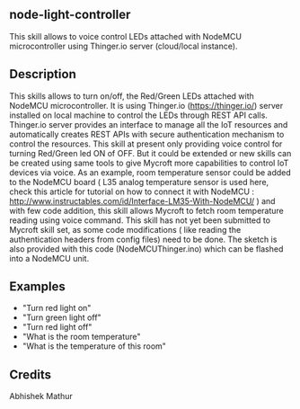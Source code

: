 ## node-light-controller
This skill allows to voice control LEDs attached with NodeMCU microcontroller using Thinger.io server (cloud/local instance).

## Description 
This skills allows to turn on/off, the Red/Green LEDs attached with NodeMCU microcontroller.
It is using Thinger.io (https://thinger.io/) server installed on local machine to control the 
LEDs through REST API calls. Thinger.io server provides an interface to manage all the IoT resources
and automatically creates REST APIs with secure authentication mechanism to control the resources.
This skill at present only providing voice control for turning Red/Green led ON of OFF.
But it could be extended or new skills can be created using same tools to give Mycroft more capabilities to 
control IoT devices via voice. As an example, room temperature sensor could be added to the NodeMCU board ( L35 analog temperature sensor is used here, check this article for 
tutorial on how to connect it with NodeMCU : http://www.instructables.com/id/Interface-LM35-With-NodeMCU/ ) and with few code addition, this skill allows Mycroft to fetch room temperature reading using voice command. 
This skill has not yet been submitted to Mycroft skill set, as some code modifications ( like reading the authentication headers from config files) need to be done.
The sketch is also provided with this code (NodeMCUThinger.ino) which can be flashed into a NodeMCU unit.

## Examples 
* "Turn red light on"
* "Turn green light off"
* "Turn red light off"
* "What is the room temperature"
* "What is the temperature of this room"

## Credits 
Abhishek Mathur


